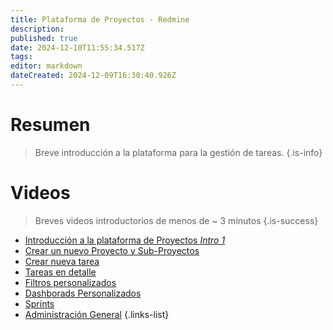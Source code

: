 ```yaml
---
title: Plataforma de Proyectos - Redmine
description: 
published: true
date: 2024-12-10T11:55:34.517Z
tags: 
editor: markdown
dateCreated: 2024-12-09T16:30:40.926Z
---
```


# Resumen
> Breve introducción a la plataforma para la gestión de tareas.
{.is-info}

# Videos

> Breves videos introductorios de menos de ~ 3 minutos
{.is-success}


- [Introducción a la plataforma de Proyectos *Intro 1*](https://youtu.be/KxVjS-fg5q8)
- [Crear un nuevo Proyecto y Sub-Proyectos](https://youtu.be/Sj-0-8nk254)
- [Crear nueva tarea]()
- [Tareas en detalle]()
- [Filtros personalizados]()
- [Dashborads Personalizados]()
- [Sprints]()
- [Administración General]()
{.links-list}
